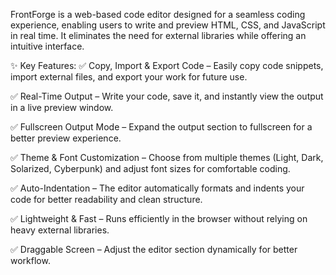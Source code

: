 FrontForge is a web-based code editor designed for a seamless coding experience, enabling users to write and preview HTML, CSS, and JavaScript in real time. It eliminates the need for external libraries while offering an intuitive interface.

✨ Key Features:
✅ Copy, Import & Export Code – Easily copy code snippets, import external files, and export your work for future use.

✅ Real-Time Output – Write your code, save it, and instantly view the output in a live preview window.

✅ Fullscreen Output Mode – Expand the output section to fullscreen for a better preview experience.

✅ Theme & Font Customization – Choose from multiple themes (Light, Dark, Solarized, Cyberpunk) and adjust font sizes for comfortable coding.

✅ Auto-Indentation – The editor automatically formats and indents your code for better readability and clean structure.

✅ Lightweight & Fast – Runs efficiently in the browser without relying on heavy external libraries.

✅ Draggable Screen – Adjust the editor section dynamically for better workflow.
